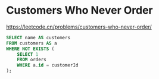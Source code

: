# Customers Who Never Order

https://leetcode.cn/problems/customers-who-never-order/

```sql
SELECT name AS customers
FROM customers AS a
WHERE NOT EXISTS (
    SELECT 1
    FROM orders
    WHERE a.id = customerId
);
```
